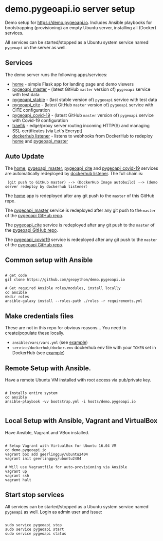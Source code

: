 # demo.pygeoapi.io server setup

Demo setup for https://demo.pygeoapi.io. Includes Ansible playbooks for bootstrapping (provisioning)
an empty Ubuntu server, installing all (Docker) services.

All services can be started/stopped as a Ubuntu system service named `pygeoapi` on the server as well.

## Services

The demo server runs the following apps/services:

* [home](services/home) - simple Flask app for landing page and demo viewers
* [pygeoapi_master](services/pygeoapi_master) - (latest GitHub `master` version of) `pygeoapi` service with test data
* [pygeoapi_stable](services/pygeoapi_stable) - (last stable version of) `pygeoapi` service with test data
* [pygeoapi_cite](services/pygeoapi_cite) - (latest GitHub `master` version of) `pygeoapi` service with CITE configuration
* [pygeoapi_covid-19](services/pygeoapi_covid-19) - (latest GitHub `master` version of) `pygeoapi` service with Covid-19 configuration
* [traefik](services/traefik) - edge/proxy server routing incoming HTTP(S) and managing SSL-certificates (via Let's Encrypt)
* [dockerhub listener](services/dockerhub) - listens to webhooks from DockerHub to redeploy [home](services/home) and [pygeoapi_master](services/pygeoapi_master)

## Auto Update

The [home](services/home), [pygeoapi_master](services/pygeoapi_master), [pygeoapi_cite](services/pygeoapi_cite)
and [pygeoapi_covid-19](services/pygeoapi_covid-19) services are automatically redeployed by [dockerhub listener](services/dockerhub). The full chain is:

```
 (git push to GitHub master) --> (DockerHub Image autobuild) --> (demo server redeploy by dockerhub listener)

```

The [home](services/home) app is redeployed after any git push to the `master` of this GitHub repo.

The [pygeoapi_master](services/pygeoapi_master) service is redeployed after any git push
to the `master` of the [pygeoapi GitHub repo](https://github.com/geopython/pygeoapi).

The [pygeoapi_cite](services/pygeoapi_cite) service is redeployed after any git push
to the `master` of the [pygeoapi GitHub repo](https://github.com/geopython/pygeoapi).

The [pygeoapi_covid19](services/pygeoapi_covid-19) service is redeployed after any git push
to the `master` of the [pygeoapi GitHub repo](https://github.com/geopython/pygeoapi).

## Common setup with Ansible

```

# get code
git clone https://github.com/geopython/demo.pygeoapi.io

# Get required Ansible roles/modules, install locally
cd ansible
mkdir roles
ansible-galaxy install --roles-path ./roles -r requirements.yml

```

## Make credentials files

These are not in this repo for obvious reasons... You need to create/populate these locally.

* `ansible/vars/vars.yml` (see [example](ansible/vars/vars.example.yml))
* `service/dockerhub/docker.env` dockerhub env file with your `TOKEN` set in DockerHub  (see [example](services/dockerhub/dockerhub.example.env))

## Remote Setup with Ansible.

Have a remote Ubuntu VM installed with root access via pub/private key.

```

# Installs entire system
cd ansible
ansible-playbook -vv bootstrap.yml -i hosts/demo.pygeoapi.io


```

## Local Setup with Ansible, Vagrant and VirtualBox

Have Ansible, Vagrant and VBox installed.

```

# Setup Vagrant with VirtualBox for Ubuntu 16.04 VM
cd demo.pygeoapi.io
vagrant box add geerlingguy/ubuntu2404
vagrant init geerlingguy/ubuntu2404

# Will use Vagrantfile for auto-provisioning via Ansible
vagrant up
vagrant ssh
vagrant halt

```

## Start stop services

All services can be started/stopped as a Ubuntu system service named `pygeoapi` as well.
Login as admin user and issue:

```

sudo service pygeoapi stop
sudo service pygeoapi start
sudo service pygeoapi status

```

